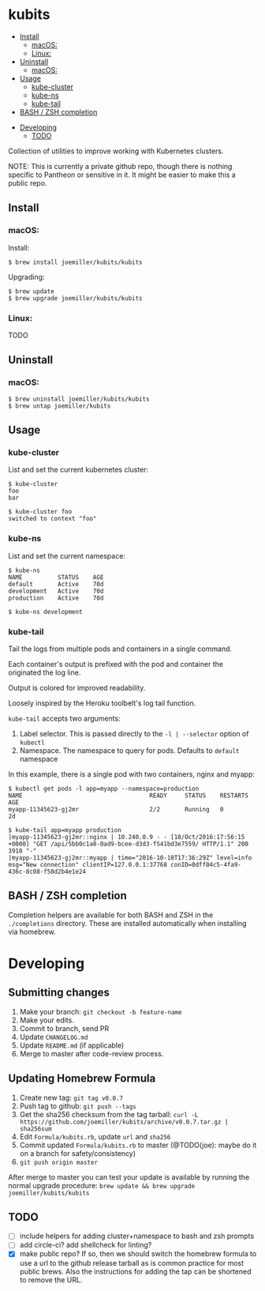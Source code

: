 kubits
======

<!-- toc -->

  * [Install](#install)
    + [macOS:](#macos)
    + [Linux:](#linux)
  * [Uninstall](#uninstall)
    + [macOS:](#macos-1)
  * [Usage](#usage)
    + [kube-cluster](#kube-cluster)
    + [kube-ns](#kube-ns)
    + [kube-tail](#kube-tail)
  * [BASH / ZSH completion](#bash--zsh-completion)
- [Developing](#developing)
  * [TODO](#todo)

<!-- tocstop -->

Collection of utilities to improve working with Kubernetes clusters.

NOTE: This is currently a private github repo, though there is nothing specific
to Pantheon or sensitive in it. It might be easier to make this a public repo.

Install
-------

### macOS:

Install:

    $ brew install joemiller/kubits/kubits

Upgrading:

    $ brew update
    $ brew upgrade joemiller/kubits/kubits

### Linux:

TODO

Uninstall
---------

### macOS:

    $ brew uninstall joemiller/kubits/kubits
    $ brew untap joemiller/kubits

Usage
-----

### kube-cluster

List and set the current kubernetes cluster:

    $ kube-cluster
    foo
    bar

    $ kube-cluster foo
    switched to context "foo"

### kube-ns

List and set the current namespace:

    $ kube-ns
    NAME          STATUS    AGE
    default       Active    70d
    development   Active    70d
    production    Active    70d

    $ kube-ns development

### kube-tail

Tail the logs from multiple pods and containers in a single command.

Each container's output is prefixed with the pod and container the originated
the log line.

Output is colored for improved readability.

Loosely inspired by the Heroku toolbelt's log tail function.

`kube-tail` accepts two arguments:

1. Label selector. This is passed directly to the `-l | --selector` option of
   `kubectl`
2. Namespace. The namespace to query for pods. Defaults to `default` namespace

In this example, there is a single pod with two containers, nginx and myapp:

    $ kubectl get pods -l app=myapp --namespace=production
    NAME                                    READY     STATUS    RESTARTS   AGE
    myapp-11345623-gj2mr                    2/2       Running   0          2d

    $ kube-tail app=myapp production
    |myapp-11345623-gj2mr::nginx | 10.240.0.9 - - [18/Oct/2016:17:56:15 +0000] "GET /api/5bb0c1a8-0ad9-bcee-d3d3-f541bd3e7559/ HTTP/1.1" 200 3918 "-"
    |myapp-11345623-gj2mr::myapp | time="2016-10-18T17:36:29Z" level=info msg="New connection" clientIP=127.0.0.1:37768 conID=0dff04c5-4fa9-436c-8c08-f58d2b4e1e24

BASH / ZSH completion
---------------------

Completion helpers are available for both BASH and ZSH in the `./completions` directory.
These are installed automatically when installing via homebrew.

Developing
==========

Submitting changes
------------------

1. Make your branch: `git checkout -b feature-name`
2. Make your edits.
3. Commit to branch, send PR
4. Update `CHANGELOG.md`
5. Update `README.md` (if applicable)
6. Merge to master after code-review process.

Updating Homebrew Formula
-------------------------

1. Create new tag: `git tag v0.0.7`
2. Push tag to github: `git push --tags`
3. Get the sha256 checksum from the tag tarball: `curl -L https://github.com/joemiller/kubits/archive/v0.0.7.tar.gz | sha256sum`
4. Edit `Formula/kubits.rb`, update `url` and `sha256`
5. Commit updated `Formula/kubits.rb` to master (@TODO(joe): maybe do it on a branch for safety/consistency)
6. `git push origin master`

After merge to master you can test your update is available by running the
normal upgrade procedure: `brew update && brew upgrade joemiller/kubits/kubits`

TODO
----

- [ ] include helpers for adding cluster+namespace to bash and zsh prompts
- [ ] add circle-ci? add shellcheck for linting?
- [x] make public repo? If so, then we should switch the homebrew formula to use
      a url to the github release tarball as is common practice for most public
      brews. Also the instructions for adding the tap can be shortened to remove the URL.
